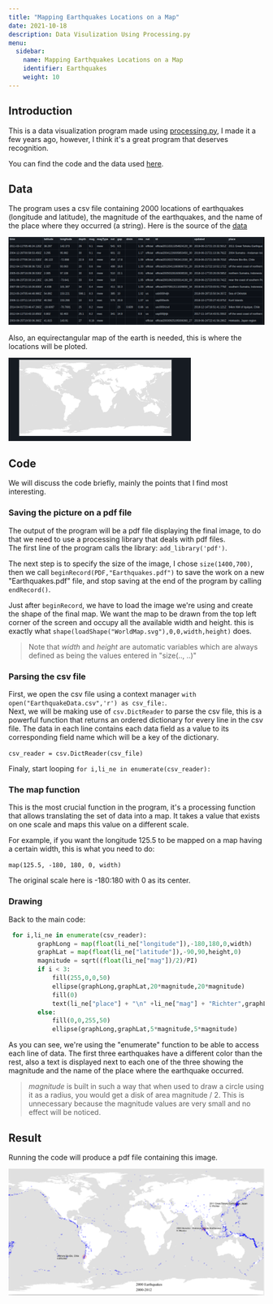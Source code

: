 ```yaml
---
title: "Mapping Earthquakes Locations on a Map"
date: 2021-10-18
description: Data Visulization Using Processing.py
menu:
  sidebar:
    name: Mapping Earthquakes Locations on a Map
    identifier: Earthquakes
    weight: 10
---
```


## Introduction

This is a data visualization program made using [processing.py](https://processing.org/), I made it a few years ago, however, I think it's a great program that deserves recognition.

You can find the code and the data used [here](https://github.com/AhmadHamze/Earthquakes-).

## Data

The program uses a csv file containing 2000 locations of earthquakes (longitude and latitude), the magnitude of the earthquakes, and the name of the place where they occurred (a string). Here is the source of the [data](https://earthquake.usgs.gov)

![csv file](images/csv_file.png)

Also, an equirectangular map of the earth is needed, this is where the locations will be ploted.

![world map](images/map.png)

## Code

We will discuss the code briefly, mainly the points that I find most interesting.

### Saving the picture on a pdf file

The output of the program will be a pdf file displaying the final image, to do that we need to use a processing library that deals with pdf files.<br>
The first line of the program calls the library: `add_library('pdf')`.

The next step is to specify the size of the image, I chose `size(1400,700)`,
then we call `beginRecord(PDF,"Earthquakes.pdf")` to save the work on a new "Earthquakes.pdf" file, and stop saving at the end of the program by calling `endRecord()`.

Just after `beginRecord`, we have to load the image we're using and create the shape of the final map.
We want the map to be drawn from the top left corner of the screen and occupy all the available width and height.
this is exactly what `shape(loadShape("WorldMap.svg"),0,0,width,height)` does.

> Note that *width* and *height* are automatic variables which are always defined as being the values entered in "size(.., ..)"

### Parsing the csv file

First, we open the csv file using a context manager `with open("EarthquakeData.csv",'r') as csv_file:`.<br>
Next, we will be making use of `csv.DictReader` to parse the csv file, this is a powerful function that returns an ordered dictionary for every line in the csv file.
The data in each line contains each data field as a value to its corresponding field name which will be a key of the dictionary.

`csv_reader = csv.DictReader(csv_file)`

Finaly, start looping `for i,li_ne in enumerate(csv_reader):`

### The map function

This is the most crucial function in the program, it's a processing function that allows translating the set of data into a map.
It takes a value that exists on one scale and maps this value on a different scale.

For example, if you want the longitude 125.5 to be mapped on a map having a certain width, this is what you need to do:

`map(125.5, -180, 180, 0, width)`

The original scale here is -180:180 with 0 as its center.

### Drawing

Back to the main code:
```python
 for i,li_ne in enumerate(csv_reader):
        graphLong = map(float(li_ne["longitude"]),-180,180,0,width)
        graphLat = map(float(li_ne["latitude"]),-90,90,height,0)
        magnitude = sqrt((float(li_ne["mag"])/2)/PI)
        if i < 3:
            fill(255,0,0,50)
            ellipse(graphLong,graphLat,20*magnitude,20*magnitude)
            fill(0)
            text(li_ne["place"] + "\n" +li_ne["mag"] + "Richter",graphLong-150,graphLat)
        else:
            fill(0,0,255,50)
            ellipse(graphLong,graphLat,5*magnitude,5*magnitude)
```
As you can see, we're using the "enumerate" function to be able to access each line of data. The first three earthquakes have a different color than the rest, also a text is displayed next to each one of the three showing the magnitude and the
name of the place where the earthquake occurred.

> *magnitude* is built in such a way that when used to draw a circle using it as a radius, you would get a disk of area magnitude / 2. This is unnecessary because the magnitude values are very small and no effect will be noticed.

## Result

Running the code will produce a pdf file containing this image.

![result](images/earthquakes.png)